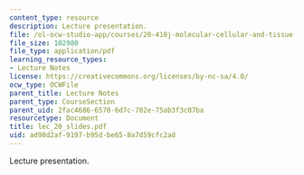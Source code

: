 ```yaml
---
content_type: resource
description: Lecture presentation.
file: /ol-ocw-studio-app/courses/20-410j-molecular-cellular-and-tissue-biomechanics-be-410j-spring-2003/ad98d2af9197b95dbe658a7d59cfc2ad_lec_20_slides.pdf
file_size: 102980
file_type: application/pdf
learning_resource_types:
- Lecture Notes
license: https://creativecommons.org/licenses/by-nc-sa/4.0/
ocw_type: OCWFile
parent_title: Lecture Notes
parent_type: CourseSection
parent_uid: 2fac4686-6570-6d7c-702e-75ab3f3c07ba
resourcetype: Document
title: lec_20_slides.pdf
uid: ad98d2af-9197-b95d-be65-8a7d59cfc2ad
---
```

Lecture presentation.